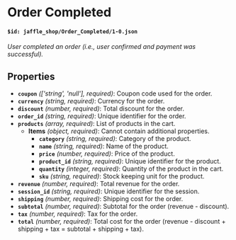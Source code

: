 # Order Completed

#### `$id: jaffle_shop/Order_Completed/1-0.json`

*User completed an order (i.e., user confirmed and payment was successful).*

## Properties

- **`coupon`** *(['string', 'null'], required)*: Coupon code used for the order.
- **`currency`** *(string, required)*: Currency for the order.
- **`discount`** *(number, required)*: Total discount for the order.
- **`order_id`** *(string, required)*: Unique identifier for the order.
- **`products`** *(array, required)*: List of products in the cart.
  - **Items** *(object, required)*: Cannot contain additional properties.
    - **`category`** *(string, required)*: Category of the product.
    - **`name`** *(string, required)*: Name of the product.
    - **`price`** *(number, required)*: Price of the product.
    - **`product_id`** *(string, required)*: Unique identifier for the product.
    - **`quantity`** *(integer, required)*: Quantity of the product in the cart.
    - **`sku`** *(string, required)*: Stock keeping unit for the product.
- **`revenue`** *(number, required)*: Total revenue for the order.
- **`session_id`** *(string, required)*: Unique identifier for the session.
- **`shipping`** *(number, required)*: Shipping cost for the order.
- **`subtotal`** *(number, required)*: Subtotal for the order (revenue - discount).
- **`tax`** *(number, required)*: Tax for the order.
- **`total`** *(number, required)*: Total cost for the order (revenue - discount + shipping + tax = subtotal + shipping + tax).
